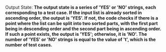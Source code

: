 Output State: **The output state is a series of 'YES' or 'NO' strings, each corresponding to a test case. If the input list is already sorted in ascending order, the output is 'YES'. If not, the code checks if there is a point where the list can be split into two sorted parts, with the first part being in descending order and the second part being in ascending order. If such a point exists, the output is 'YES'; otherwise, it is 'NO'. The number of 'YES' or 'NO' strings is equal to the value of 't', which is the number of test cases.**